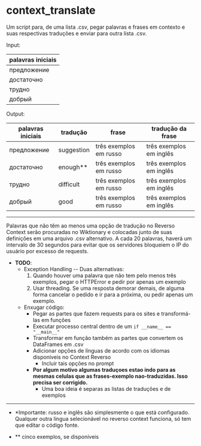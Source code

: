 # context_translate
	
Um script para, de uma lista .csv, pegar palavras e frases em contexto e suas respectivas traduções e enviar para outra lista .csv. 

Input:

| palavras iniciais |
|---|
| предложение |
| достаточно|
| трудно|
| добрый |

Output:

| palavras iniciais | tradução | frase | tradução da frase |
|---|----|----|----|
| предложение | suggestion | três exemplos em russo | três exemplos em inglês |*
| достаточно| enough\*\* |três exemplos em russo | três exemplos em inglês |
| трудно| difficult |três exemplos em russo | três exemplos em inglês |
| добрый | good |três exemplos em russo | três exemplos em inglês |

----

Palavras que não têm ao menos uma opção de tradução no Reverso Context serão procuradas no Wiktionary e colocadas junto de suas definições em uma arquivo .csv alternativo. A cada 20 palavras, haverá um intervalo de 30 segundos para evitar que os servidores bloqueiem o IP do usuário por excesso de requests. 

- **TODO**:
  - Exception Handling -- Duas alternativas:
      1. Quando houver uma palavra que não tem pelo menos três exemplos, pegar o HTTPError e pedir por apenas um exemplo
      2. Usar threading. Se uma resposta demorar demais, de alguma forma cancelar o pedido e ir para a próxima, ou pedir apenas um exemplo.
  - Enxugar código:
    - Pegar as partes que fazem requests para os sites e transformá-las em funções
    - Executar processo central dentro de um `if __name__ == "__main__"` 
    - Transformar em função também as partes que convertem os DataFrames em .csv
    - Adicionar opções de línguas de acordo com os idiomas disponíveis no Context Reverso
    	- Incluir tais opções no prompt
    - **Por algum motivo algumas traduçoes estao indo para as mesmas celulas que as frases-exemplo nao-traduzidas. Isso precisa ser corrigido.**	
    	- Uma boa ideia é separas as listas de traduções e de exemplos

----

- *Importante: russo e inglês são simplesmente o que está configurado. Qualquer outra língua selecionável no reverso context funciona, só tem que editar o código fonte.

- \*\* cinco exemplos, se disponíveis 




